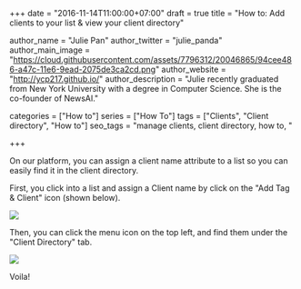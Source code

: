 +++
date = "2016-11-14T11:00:00+07:00"
draft = true
title = "How to: Add clients to your list & view your client directory"

author_name = "Julie Pan"
author_twitter = "julie_panda"
author_main_image = "https://cloud.githubusercontent.com/assets/7796312/20046865/94cee486-a47c-11e6-9ead-2075de3ca2cd.png"
author_website = "http://ycp217.github.io/"
author_description = "Julie recently graduated from New York University with a degree in Computer Science. She is the co-founder of NewsAI."

categories = ["How to"]
series = ["How To"]
tags = ["Clients", "Client directory", "How to"]
seo_tags = "manage clients, client directory, how to, "

+++

On our platform, you can assign a client name attribute to a list so you can easily find it in the client directory.

First, you click into a list and assign a Client name by click on the "Add Tag & Client" icon (shown below).

![](https://cloud.githubusercontent.com/assets/7796312/20206126/5563606e-a7ac-11e6-8ae1-14baf41dadd4.png)

Then, you can click the menu icon on the top left, and find them under the "Client Directory" tab.

![](https://cloud.githubusercontent.com/assets/7796312/20206125/55630be6-a7ac-11e6-9dc4-486946d944f6.png)

Voila!
